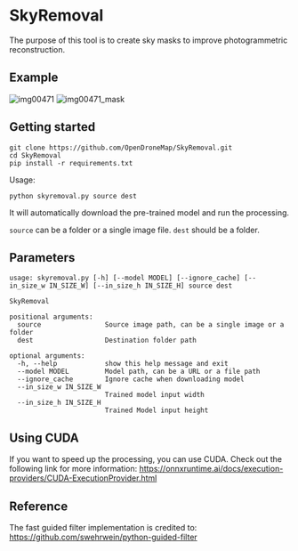 # SkyRemoval

The purpose of this tool is to create sky masks to improve photogrammetric reconstruction.

## Example

![img00471](https://user-images.githubusercontent.com/7868983/177582259-561c1e3a-529e-48a9-a122-2ca5b57a89d8.jpg)
![img00471_mask](https://user-images.githubusercontent.com/7868983/177581964-1f36ca2f-2d52-40e1-b4c2-6869b34ef2fc.png)

## Getting started

```
git clone https://github.com/OpenDroneMap/SkyRemoval.git
cd SkyRemoval
pip install -r requirements.txt
```

Usage:

```
python skyremoval.py source dest
```

It will automatically download the pre-trained model and run the processing. 

`source` can be a folder or a single image file. `dest` should be a folder.

## Parameters

```
usage: skyremoval.py [-h] [--model MODEL] [--ignore_cache] [--in_size_w IN_SIZE_W] [--in_size_h IN_SIZE_H] source dest

SkyRemoval

positional arguments:
  source                Source image path, can be a single image or a folder
  dest                  Destination folder path

optional arguments:
  -h, --help            show this help message and exit
  --model MODEL         Model path, can be a URL or a file path
  --ignore_cache        Ignore cache when downloading model
  --in_size_w IN_SIZE_W
                        Trained model input width
  --in_size_h IN_SIZE_H
                        Trained Model input height
```

## Using CUDA

If you want to speed up the processing, you can use CUDA. Check out the following link for more information:
https://onnxruntime.ai/docs/execution-providers/CUDA-ExecutionProvider.html

## Reference

The fast guided filter implementation is credited to:
https://github.com/swehrwein/python-guided-filter
